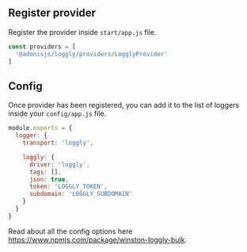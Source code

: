 ## Register provider
Register the provider inside `start/app.js` file.

```js
const providers = [
  '@adonisjs/loggly/providers/LogglyProvider'
]
```

## Config
Once provider has been registered, you can add it to the list of loggers inside your `config/app.js` file.

```js
module.exports = {
  logger: {
    transport: 'loggly',

    loggly: {
      driver: 'loggly',
      tags: [],
      json: true,
      token: 'LOGGLY_TOKEN',
      subdomain: 'LOGGLY_SUBDOMAIN'      
    }
  }
}
```

Read about all the config options here https://www.npmjs.com/package/winston-loggly-bulk.

